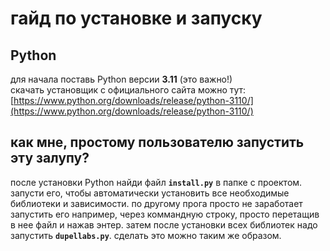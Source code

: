 # гайд по установке и запуску

## Python

для начала поставь Python версии **3.11** (это важно!)  
скачать установщик с официального сайта можно тут:  
[https://www.python.org/downloads/release/python-3110/](https://www.python.org/downloads/release/python-3110/)  

## как мне, простому пользователю запустить эту залупу?

после установки Python найди файл **`install.py`** в папке с проектом.  
запусти его, чтобы автоматически установить все необходимые библиотеки и зависимости. по другому прога просто не заработает 
запустить его например, через коммандную строку, просто перетащив в нее файл и нажав энтер.
затем после установки всех библиотек надо запустить **`dupellabs.py`**. сделать это можно таким же образом.

